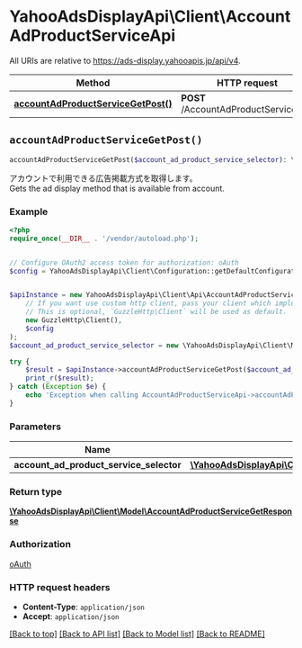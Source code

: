 # YahooAdsDisplayApi\Client\AccountAdProductServiceApi

All URIs are relative to https://ads-display.yahooapis.jp/api/v4.

Method | HTTP request | Description
------------- | ------------- | -------------
[**accountAdProductServiceGetPost()**](AccountAdProductServiceApi.md#accountAdProductServiceGetPost) | **POST** /AccountAdProductService/get | 


## `accountAdProductServiceGetPost()`

```php
accountAdProductServiceGetPost($account_ad_product_service_selector): \YahooAdsDisplayApi\Client\Model\AccountAdProductServiceGetResponse
```



<div lang=\"ja\">アカウントで利用できる広告掲載方式を取得します。</div> <div lang=\"en\">Gets the ad display method that is available from account.</div>

### Example

```php
<?php
require_once(__DIR__ . '/vendor/autoload.php');


// Configure OAuth2 access token for authorization: oAuth
$config = YahooAdsDisplayApi\Client\Configuration::getDefaultConfiguration()->setAccessToken('YOUR_ACCESS_TOKEN');


$apiInstance = new YahooAdsDisplayApi\Client\Api\AccountAdProductServiceApi(
    // If you want use custom http client, pass your client which implements `GuzzleHttp\ClientInterface`.
    // This is optional, `GuzzleHttp\Client` will be used as default.
    new GuzzleHttp\Client(),
    $config
);
$account_ad_product_service_selector = new \YahooAdsDisplayApi\Client\Model\AccountAdProductServiceSelector(); // \YahooAdsDisplayApi\Client\Model\AccountAdProductServiceSelector

try {
    $result = $apiInstance->accountAdProductServiceGetPost($account_ad_product_service_selector);
    print_r($result);
} catch (Exception $e) {
    echo 'Exception when calling AccountAdProductServiceApi->accountAdProductServiceGetPost: ', $e->getMessage(), PHP_EOL;
}
```

### Parameters

Name | Type | Description  | Notes
------------- | ------------- | ------------- | -------------
 **account_ad_product_service_selector** | [**\YahooAdsDisplayApi\Client\Model\AccountAdProductServiceSelector**](../Model/AccountAdProductServiceSelector.md)|  | [optional]

### Return type

[**\YahooAdsDisplayApi\Client\Model\AccountAdProductServiceGetResponse**](../Model/AccountAdProductServiceGetResponse.md)

### Authorization

[oAuth](../../README.md#oAuth)

### HTTP request headers

- **Content-Type**: `application/json`
- **Accept**: `application/json`

[[Back to top]](#) [[Back to API list]](../../README.md#endpoints)
[[Back to Model list]](../../README.md#models)
[[Back to README]](../../README.md)
